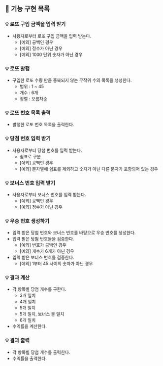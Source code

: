 ## 🎰 기능 구현 목록

### 💡 로또 구입 금액을 입력 받기

- 사용자로부터 로또 구입 금액을 입력 받는다.
  - [예외] 공백인 경우
  - [예외] 정수가 아닌 경우
  - [예외] 1000 단위 숫자가 아닌 경우

### 💡 로또 발행

- 구입한 로또 수량 만큼 중복되지 않는 무작위 수의 목록을 생성한다.
  - 범위 : 1 ~ 45
  - 개수 : 6개
  - 정렬 : 오름차순

### 💡 로또 번호 목록 출력

- 발행한 로또 번호 목록을 출력한다.

### 💡 당첨 번호 입력 받기

- 사용자로부터 당첨 번호를 입력 받는다.
  - 쉼표로 구분
  - [예외] 공백인 경우
  - [예외] 문자열에 쉼표를 제외하고 숫자가 아닌 다른 문자가 포함되어 있는 경우

### 💡 보너스 번호 입력 받기

- 사용자로부터 보너스 번호를 입력 받는다.
  - [예외] 공백인 경우
  - [예외] 정수가 아닌 경우

### 💡 우승 번호 생성하기
- 입력 받은 당첨 번호와 보너스 번호를 바탕으로 우승 번호를 생성한다.
- 입력 받은 당첨 번호들을 검증한다.
  - [예외] 번호가 공백인 경우
  - [예외] 개수가 6개가 아닌 경우
- 입력 받은 보너스 번호를 검증한다.
  - [예외] 1부터 45 사이의 숫자가 아닌 경우

### 💡 결과 계산
- 각 항목별 당첨 개수를 구한다.
  - 3개 일치
  - 4개 일치
  - 5개 일치
  - 5개 일치, 보너스 볼 일치
  - 6개 일치
- 수익률을 계산한다.

### 💡 결과 출력
- 각 항목별 당첨 개수를 출력한다.
- 수익률을 출력한다.